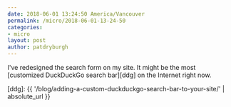 ```yaml
---
date: 2018-06-01 13:24:50 America/Vancouver
permalink: /micro/2018-06-01-13-24-50
categories:
- micro
layout: post
author: patdryburgh
---
```


I've redesigned the search form on my site. It might be the most [customized DuckDuckGo search bar][ddg] on the Internet right now.

[ddg]: {{ '/blog/adding-a-custom-duckduckgo-search-bar-to-your-site/' | absolute_url }}